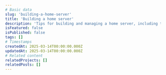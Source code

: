 ```yaml
---
# Basic data
slug: 'building-a-home-server'
title: 'Building a home server'
description: 'Tips for building and managing a home server, including tooling recommendations and useful knowledge.'
isFeatured: false
isPublished: false
tags: []
# Timestamps
createdAt: 2025-03-14T00:00:00.000Z
updatedAt: 2025-03-14T00:00:00.000Z
# Related content
relatedProjects: []
relatedPosts: []
---
```

